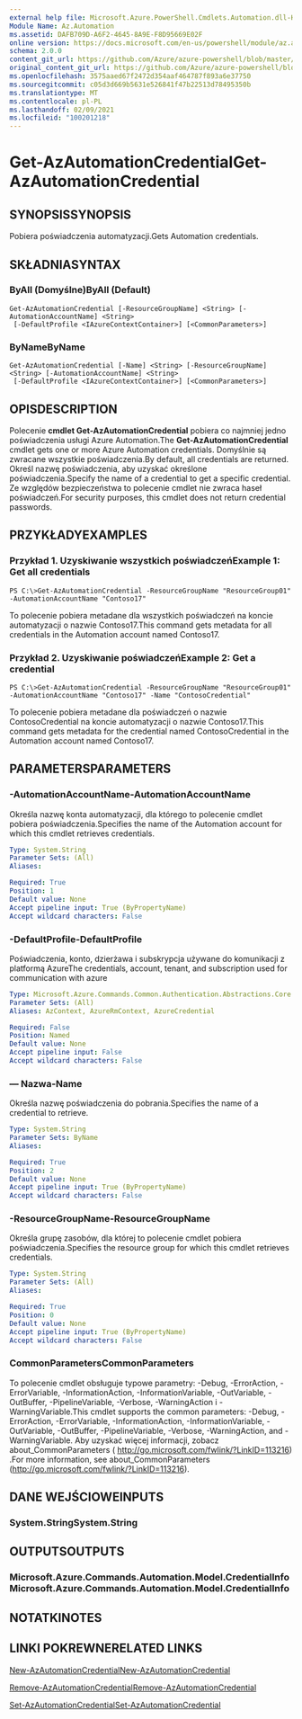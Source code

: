 ```yaml
---
external help file: Microsoft.Azure.PowerShell.Cmdlets.Automation.dll-Help.xml
Module Name: Az.Automation
ms.assetid: DAFB709D-A6F2-4645-8A9E-F8D95669E02F
online version: https://docs.microsoft.com/en-us/powershell/module/az.automation/get-azautomationcredential
schema: 2.0.0
content_git_url: https://github.com/Azure/azure-powershell/blob/master/src/Automation/Automation/help/Get-AzAutomationCredential.md
original_content_git_url: https://github.com/Azure/azure-powershell/blob/master/src/Automation/Automation/help/Get-AzAutomationCredential.md
ms.openlocfilehash: 3575aaed67f2472d354aaf464787f893a6e37750
ms.sourcegitcommit: c05d3d669b5631e526841f47b22513d78495350b
ms.translationtype: MT
ms.contentlocale: pl-PL
ms.lasthandoff: 02/09/2021
ms.locfileid: "100201218"
---
```

# <span data-ttu-id="110bd-101">Get-AzAutomationCredential</span><span class="sxs-lookup"><span data-stu-id="110bd-101">Get-AzAutomationCredential</span></span>

## <span data-ttu-id="110bd-102">SYNOPSIS</span><span class="sxs-lookup"><span data-stu-id="110bd-102">SYNOPSIS</span></span>
<span data-ttu-id="110bd-103">Pobiera poświadczenia automatyzacji.</span><span class="sxs-lookup"><span data-stu-id="110bd-103">Gets Automation credentials.</span></span>

## <span data-ttu-id="110bd-104">SKŁADNIA</span><span class="sxs-lookup"><span data-stu-id="110bd-104">SYNTAX</span></span>

### <span data-ttu-id="110bd-105">ByAll (Domyślne)</span><span class="sxs-lookup"><span data-stu-id="110bd-105">ByAll (Default)</span></span>
```
Get-AzAutomationCredential [-ResourceGroupName] <String> [-AutomationAccountName] <String>
 [-DefaultProfile <IAzureContextContainer>] [<CommonParameters>]
```

### <span data-ttu-id="110bd-106">ByName</span><span class="sxs-lookup"><span data-stu-id="110bd-106">ByName</span></span>
```
Get-AzAutomationCredential [-Name] <String> [-ResourceGroupName] <String> [-AutomationAccountName] <String>
 [-DefaultProfile <IAzureContextContainer>] [<CommonParameters>]
```

## <span data-ttu-id="110bd-107">OPIS</span><span class="sxs-lookup"><span data-stu-id="110bd-107">DESCRIPTION</span></span>
<span data-ttu-id="110bd-108">Polecenie **cmdlet Get-AzAutomationCredential** pobiera co najmniej jedno poświadczenia usługi Azure Automation.</span><span class="sxs-lookup"><span data-stu-id="110bd-108">The **Get-AzAutomationCredential** cmdlet gets one or more Azure Automation credentials.</span></span>
<span data-ttu-id="110bd-109">Domyślnie są zwracane wszystkie poświadczenia.</span><span class="sxs-lookup"><span data-stu-id="110bd-109">By default, all credentials are returned.</span></span>
<span data-ttu-id="110bd-110">Określ nazwę poświadczenia, aby uzyskać określone poświadczenia.</span><span class="sxs-lookup"><span data-stu-id="110bd-110">Specify the name of a credential to get a specific credential.</span></span>
<span data-ttu-id="110bd-111">Ze względów bezpieczeństwa to polecenie cmdlet nie zwraca haseł poświadczeń.</span><span class="sxs-lookup"><span data-stu-id="110bd-111">For security purposes, this cmdlet does not return credential passwords.</span></span>

## <span data-ttu-id="110bd-112">PRZYKŁADY</span><span class="sxs-lookup"><span data-stu-id="110bd-112">EXAMPLES</span></span>

### <span data-ttu-id="110bd-113">Przykład 1. Uzyskiwanie wszystkich poświadczeń</span><span class="sxs-lookup"><span data-stu-id="110bd-113">Example 1: Get all credentials</span></span>
```
PS C:\>Get-AzAutomationCredential -ResourceGroupName "ResourceGroup01" -AutomationAccountName "Contoso17"
```

<span data-ttu-id="110bd-114">To polecenie pobiera metadane dla wszystkich poświadczeń na koncie automatyzacji o nazwie Contoso17.</span><span class="sxs-lookup"><span data-stu-id="110bd-114">This command gets metadata for all credentials in the Automation account named Contoso17.</span></span>

### <span data-ttu-id="110bd-115">Przykład 2. Uzyskiwanie poświadczeń</span><span class="sxs-lookup"><span data-stu-id="110bd-115">Example 2: Get a credential</span></span>
```
PS C:\>Get-AzAutomationCredential -ResourceGroupName "ResourceGroup01" -AutomationAccountName "Contoso17" -Name "ContosoCredential"
```

<span data-ttu-id="110bd-116">To polecenie pobiera metadane dla poświadczeń o nazwie ContosoCredential na koncie automatyzacji o nazwie Contoso17.</span><span class="sxs-lookup"><span data-stu-id="110bd-116">This command gets metadata for the credential named ContosoCredential in the Automation account named Contoso17.</span></span>

## <span data-ttu-id="110bd-117">PARAMETERS</span><span class="sxs-lookup"><span data-stu-id="110bd-117">PARAMETERS</span></span>

### <span data-ttu-id="110bd-118">-AutomationAccountName</span><span class="sxs-lookup"><span data-stu-id="110bd-118">-AutomationAccountName</span></span>
<span data-ttu-id="110bd-119">Określa nazwę konta automatyzacji, dla którego to polecenie cmdlet pobiera poświadczenia.</span><span class="sxs-lookup"><span data-stu-id="110bd-119">Specifies the name of the Automation account for which this cmdlet retrieves credentials.</span></span>

```yaml
Type: System.String
Parameter Sets: (All)
Aliases:

Required: True
Position: 1
Default value: None
Accept pipeline input: True (ByPropertyName)
Accept wildcard characters: False
```

### <span data-ttu-id="110bd-120">-DefaultProfile</span><span class="sxs-lookup"><span data-stu-id="110bd-120">-DefaultProfile</span></span>
<span data-ttu-id="110bd-121">Poświadczenia, konto, dzierżawa i subskrypcja używane do komunikacji z platformą Azure</span><span class="sxs-lookup"><span data-stu-id="110bd-121">The credentials, account, tenant, and subscription used for communication with azure</span></span>

```yaml
Type: Microsoft.Azure.Commands.Common.Authentication.Abstractions.Core.IAzureContextContainer
Parameter Sets: (All)
Aliases: AzContext, AzureRmContext, AzureCredential

Required: False
Position: Named
Default value: None
Accept pipeline input: False
Accept wildcard characters: False
```

### <span data-ttu-id="110bd-122">— Nazwa</span><span class="sxs-lookup"><span data-stu-id="110bd-122">-Name</span></span>
<span data-ttu-id="110bd-123">Określa nazwę poświadczenia do pobrania.</span><span class="sxs-lookup"><span data-stu-id="110bd-123">Specifies the name of a credential to retrieve.</span></span>

```yaml
Type: System.String
Parameter Sets: ByName
Aliases:

Required: True
Position: 2
Default value: None
Accept pipeline input: True (ByPropertyName)
Accept wildcard characters: False
```

### <span data-ttu-id="110bd-124">-ResourceGroupName</span><span class="sxs-lookup"><span data-stu-id="110bd-124">-ResourceGroupName</span></span>
<span data-ttu-id="110bd-125">Określa grupę zasobów, dla której to polecenie cmdlet pobiera poświadczenia.</span><span class="sxs-lookup"><span data-stu-id="110bd-125">Specifies the resource group for which this cmdlet retrieves credentials.</span></span>

```yaml
Type: System.String
Parameter Sets: (All)
Aliases:

Required: True
Position: 0
Default value: None
Accept pipeline input: True (ByPropertyName)
Accept wildcard characters: False
```

### <span data-ttu-id="110bd-126">CommonParameters</span><span class="sxs-lookup"><span data-stu-id="110bd-126">CommonParameters</span></span>
<span data-ttu-id="110bd-127">To polecenie cmdlet obsługuje typowe parametry: -Debug, -ErrorAction, -ErrorVariable, -InformationAction, -InformationVariable, -OutVariable, -OutBuffer, -PipelineVariable, -Verbose, -WarningAction i -WarningVariable.</span><span class="sxs-lookup"><span data-stu-id="110bd-127">This cmdlet supports the common parameters: -Debug, -ErrorAction, -ErrorVariable, -InformationAction, -InformationVariable, -OutVariable, -OutBuffer, -PipelineVariable, -Verbose, -WarningAction, and -WarningVariable.</span></span> <span data-ttu-id="110bd-128">Aby uzyskać więcej informacji, zobacz about_CommonParameters ( http://go.microsoft.com/fwlink/?LinkID=113216) .</span><span class="sxs-lookup"><span data-stu-id="110bd-128">For more information, see about_CommonParameters (http://go.microsoft.com/fwlink/?LinkID=113216).</span></span>

## <span data-ttu-id="110bd-129">DANE WEJŚCIOWE</span><span class="sxs-lookup"><span data-stu-id="110bd-129">INPUTS</span></span>

### <span data-ttu-id="110bd-130">System.String</span><span class="sxs-lookup"><span data-stu-id="110bd-130">System.String</span></span>

## <span data-ttu-id="110bd-131">OUTPUTS</span><span class="sxs-lookup"><span data-stu-id="110bd-131">OUTPUTS</span></span>

### <span data-ttu-id="110bd-132">Microsoft.Azure.Commands.Automation.Model.CredentialInfo</span><span class="sxs-lookup"><span data-stu-id="110bd-132">Microsoft.Azure.Commands.Automation.Model.CredentialInfo</span></span>

## <span data-ttu-id="110bd-133">NOTATKI</span><span class="sxs-lookup"><span data-stu-id="110bd-133">NOTES</span></span>

## <span data-ttu-id="110bd-134">LINKI POKREWNE</span><span class="sxs-lookup"><span data-stu-id="110bd-134">RELATED LINKS</span></span>

[<span data-ttu-id="110bd-135">New-AzAutomationCredential</span><span class="sxs-lookup"><span data-stu-id="110bd-135">New-AzAutomationCredential</span></span>](./New-AzAutomationCredential.md)

[<span data-ttu-id="110bd-136">Remove-AzAutomationCredential</span><span class="sxs-lookup"><span data-stu-id="110bd-136">Remove-AzAutomationCredential</span></span>](./Remove-AzAutomationCredential.md)

[<span data-ttu-id="110bd-137">Set-AzAutomationCredential</span><span class="sxs-lookup"><span data-stu-id="110bd-137">Set-AzAutomationCredential</span></span>](./Set-AzAutomationCredential.md)


